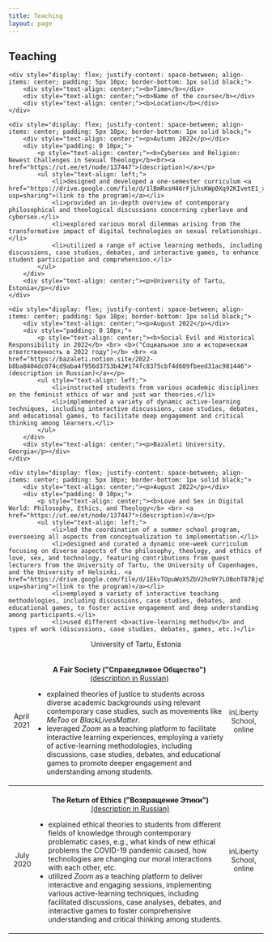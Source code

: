 ```yaml
---
title: Teaching
layout: page
---
```


<h2>Teaching</h2>

<div style="border: none;">
    
    <div style="display: flex; justify-content: space-between; align-items: center; padding: 5px 10px; border-bottom: 1px solid black;">
        <div style="text-align: center;"><b>Time</b></div>
        <div style="text-align: center;"><b>Name of the course</b></div>
        <div style="text-align: center;"><b>Location</b></div>
    </div>

    <div style="display: flex; justify-content: space-between; align-items: center; padding: 5px 10px; border-bottom: 1px solid black;">
        <div style="text-align: center;"><p>Autumn 2022</p></div>
        <div style="padding: 0 10px;">
            <p style="text-align: center;"><b>Cybersex and Religion: Newest Challenges in Sexual Theology</b><br><a href="https://ut.ee/et/node/137447">(description)</a></p>
            <ul style="text-align: left;">
                <li>designed and developed a one-semester curriculum <a href="https://drive.google.com/file/d/1lBmRxsH46rFjLhsKWp0Xq92KIvetE1_x/view?usp=sharing">(link to the program)</a></li>
                <li>provided an in-depth overview of contemporary philosophical and theological discussions concerning cyberlove and cybersex.</li>
                <li>explored various moral dilemmas arising from the transformative impact of digital technologies on sexual relationships.</li>
                <li>utilized a range of active learning methods, including discussions, case studies, debates, and interactive games, to enhance student participation and comprehension.</li>
            </ul>
        </div>
        <div style="text-align: center;"><p>University of Tartu, Estonia</p></div>
    </div>

    <div style="display: flex; justify-content: space-between; align-items: center; padding: 5px 10px; border-bottom: 1px solid black;">
        <div style="text-align: center;"><p>August 2022</p></div>
        <div style="padding: 0 10px;">
            <p style="text-align: center;"><b>Social Evil and Historical Responsibility in 2022</b> <br> <b>("Социальное зло и историческая ответственность в 2022 году")</b> <br> <a href="https://bazaleti.notion.site/2022-b8ba8404dc074cd9aba4f956d3753b42#174fc8375cbf4d609fbeed31ac981446">(description in Russian)</a></p>
            <ul style="text-align: left;">
                <li>instructed students from various academic disciplines on the feminist ethics of war and just war theories.</li>
                <li>implemented a variety of dynamic active-learning techniques, including interactive discussions, case studies, debates, and educational games, to facilitate deep engagement and critical thinking among learners.</li>
            </ul>
        </div>
        <div style="text-align: center;"><p>Bazaleti University, Georgia</p></div>
    </div>

    <div style="display: flex; justify-content: space-between; align-items: center; padding: 5px 10px; border-bottom: 1px solid black;">
        <div style="text-align: center;"><p>August 2022</p></div>
        <div style="padding: 0 10px;">
            <p style="text-align: center;"><b>Love and Sex in Digital World: Philosophy, Ethics, and Theology</b> <br> <a href="https://ut.ee/et/node/137447">(description)</a></p>
            <ul style="text-align: left;">
                <li>led the coordination of a summer school program, overseeing all aspects from conceptualization to implementation.</li>
                <li>designed and curated a dynamic one-week curriculum focusing on diverse aspects of the philosophy, theology, and ethics of love, sex, and technology, featuring contributions from guest lecturers from the University of Tartu, the University of Copenhagen, and the University of Helsinki. <a href="https://drive.google.com/file/d/1EkvTOpuWoX5ZbV2ho9Y7LOBohT87Bjq5/view?usp=sharing">(link to the program)</a></li>
                <li>employed a variety of interactive teaching methodologies, including discussions, case studies, debates, and educational games, to foster active engagement and deep understanding among participants.</li>
                <li>used different <b>active-learning methods</b> and types of work (discussions, case studies, debates, games, etc.)</li>
</ul>
</div>
<div style="text-align: center;"><p>University of Tartu, Estonia</p></div>
</div>

<div style="display: flex; justify-content: space-between; align-items: center; padding: 5px 10px; border-bottom: 1px solid black;">
    <div style="text-align: center;"><p>April 2021</p></div>
    <div style="padding: 0 10px;">
        <p style="text-align: center;"><b>A Fair Society ("Справедливое Общество")</b> <br> <a href="https://www.inliberty.ru/schools-justice/">(description in Russian)</a></p>
        <ul style="text-align: left;">
            <li>explained theories of justice to students across diverse academic backgrounds using relevant contemporary case studies, such as movements like <i>MeToo</i> or <i>BlackLivesMatter</i>.</li>
            <li>leveraged <i>Zoom</i> as a teaching platform to facilitate interactive learning experiences, employing a variety of active-learning methodologies, including discussions, case studies, debates, and educational games to promote deeper engagement and understanding among students.</li>
        </ul>
    </div>
    <div style="text-align: center;"><p>inLiberty School, online</p></div>
</div>

<div style="display: flex; justify-content: space-between; align-items: center; padding: 5px 10px; border-bottom: 1px solid black;">
    <div style="text-align: center;"><p>July 2020</p></div>
    <div style="padding: 0 10px;">
        <p style="text-align: center;"><b>The Return of Ethics ("Возвращение Этики")</b><br><a href="https://www.inliberty.ru/ithink-ethics/">(description in Russian)</a></p>
        <ul style="text-align: left;">
            <li>explained ethical theories to students from different fields of knowledge through contemporary problematic cases, e.g., what kinds of new ethical problems the COVID-19 pandemic caused, how technologies are changing our moral interactions with each other, etc.</li>
            <li>utilized <i>Zoom</i> as a teaching platform to deliver interactive and engaging sessions, implementing various active-learning techniques, including facilitated discussions, case analyses, debates, and interactive games to foster comprehensive understanding and critical thinking among students.</li>
        </ul>
    </div>
    <div style="text-align: center;"><p>inLiberty School, online</p></div>
</div>

</div>

